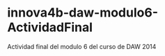 innova4b-daw-modulo6-ActividadFinal
===================================

Actividad final del modulo 6 del curso de DAW 2014
